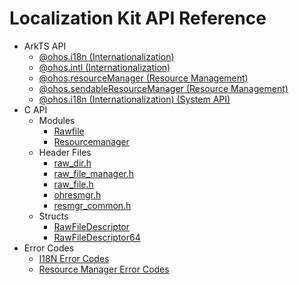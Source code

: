 # Localization Kit API Reference

- ArkTS API
  - [@ohos.i18n (Internationalization)](js-apis-i18n.md)
  - [@ohos.intl (Internationalization)](js-apis-intl.md)
  - [@ohos.resourceManager (Resource Management)](js-apis-resource-manager.md)
  - [@ohos.sendableResourceManager (Resource Management)](js-apis-sendable-resource-manager.md)
  <!--Del-->
  - [@ohos.i18n (Internationalization) (System API)](js-apis-i18n-sys.md)
  <!--DelEnd-->
- C API
  - Modules
    - [Rawfile](rawfile.md)
    - [Resourcemanager](resourcemanager.md)
  - Header Files
    - [raw_dir.h](raw__dir_8h.md)
    - [raw_file_manager.h](raw__file__manager_8h.md)
    - [raw_file.h](raw__file_8h.md)
    - [ohresmgr.h](ohresmgr_8h.md)
    - [resmgr_common.h](resmgr_common_8h.md)
  - Structs
    - [RawFileDescriptor](_raw_file_descriptor.md)
    - [RawFileDescriptor64](_raw_file_descriptor64.md)
- Error Codes
  - [I18N Error Codes](errorcode-i18n.md)
  - [Resource Manager Error Codes](errorcode-resource-manager.md)
